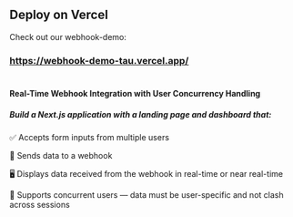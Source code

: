 ## Deploy on Vercel

Check out our webhook-demo:
### https://webhook-demo-tau.vercel.app/
#
#### Real-Time Webhook Integration with User Concurrency Handling
##### Build a Next.js application with a landing page and dashboard that:

✅ Accepts form inputs from multiple users

🔗 Sends data to a webhook

🖥️ Displays data received from the webhook in real-time or near real-time

👥 Supports concurrent users — data must be user-specific and not clash across sessions

